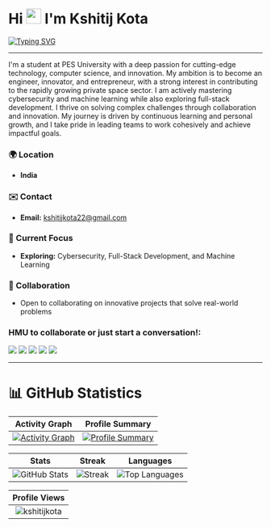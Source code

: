 # Hi <img src="https://user-images.githubusercontent.com/18350557/176309783-0785949b-9127-417c-8b55-ab5a4333674e.gif" width="30"> I'm Kshitij Kota

[![Typing SVG](https://readme-typing-svg.demolab.com/?center=True&duration=3000&pause=500&lines=AIML+Enthusiast;CyberSec+Enthusiast;Tech+Explorer;Web+Developer)](https://git.io/typing-svg)

---

I'm a student at PES University with a deep passion for cutting-edge technology, computer science, and innovation. My ambition is to become an engineer, innovator, and entrepreneur, with a strong interest in contributing to the rapidly growing private space sector. I am actively mastering cybersecurity and machine learning while also exploring full-stack development. I thrive on solving complex challenges through collaboration and innovation. My journey is driven by continuous learning and personal growth, and I take pride in leading teams to work cohesively and achieve impactful goals.

### 🌍 Location
- **India**

### ✉️ Contact
- **Email:** [kshitijkota22@gmail.com](mailto:kshitijkota22@gmail.com)

### 🧠 Current Focus
- **Exploring:** Cybersecurity, Full-Stack Development, and Machine Learning

### 🤝 Collaboration
- Open to collaborating on innovative projects that solve real-world problems


### HMU to collaborate or just start a conversation!:
<p align="left">
    <a href="https://www.linkedin.com/in/kshitijkota/"><img src="https://img.shields.io/badge/LinkedIn-blue?style=flat-square&logo=linkedin&logoColor=white"></a>
    <a href="https://discordapp.com/users/karathen."><img src="https://img.shields.io/badge/Discord-7289da?style=flat-square&logo=discord&logoColor=white"></a>
    <a href="mailto:kshitijkota22@gmail.com"><img src="https://img.shields.io/badge/Email-red?style=flat-square&logo=gmail&logoColor=white"></a>
    <a href="https://instagram.com/kshitij_kota/"><img src="https://img.shields.io/badge/Instagram-E4405F?style=flat-square&logo=instagram&logoColor=white"></a>
    <a href="https://leetcode.com/u/kshitijkota22/"><img src="https://img.shields.io/badge/Leetcode-332244?style=flat-square&logo=leetcode&logoColor=white"></a>
</p>

---



# 📊 GitHub Statistics

<div align="center">

| **Activity Graph** | **Profile Summary** |
|:-------------------:|:-------------------:|
| <a href="https://github.com/kshitijkota"><img src="https://github-readme-activity-graph.vercel.app/graph?username=kshitijkota&bg_color=2e3440&hide_border=true&point=false&line=88c0d0&radius=8&area=true&area_color=88c0d0&title_color=ffffff&color=ffffff" alt="Activity Graph"/></a> | <a href="https://github.com/kshitijkota"><img src="http://github-profile-summary-cards.vercel.app/api/cards/profile-details?username=kshitijkota&theme=nord_dark" alt="Profile Summary"/></a> |

| **Stats** | **Streak** | **Languages** |
|:---------:|:----------:|:-------------:|
| <img src="https://github-readme-stats.vercel.app/api?username=kshitijkota&show_icons=true&locale=en&theme=nord&hide=stars&show=prs_merged_percentage" alt="GitHub Stats"/> | <img src="https://github-readme-streak-stats-w3ej.vercel.app/?user=kshitijkota&theme=nord&border_radius=10&fire=DD2727" alt="Streak"/> | <img src="https://github-readme-stats.vercel.app/api/top-langs/?username=kshitijkota&layout=compact&theme=nord" alt="Top Languages"/> |

| **Profile Views** |
|:-----------------:|
| <img src="https://komarev.com/ghpvc/?username=kshitijkota&label=Profile%20views&color=0e75b6&style=flat" alt="kshitijkota"> |
